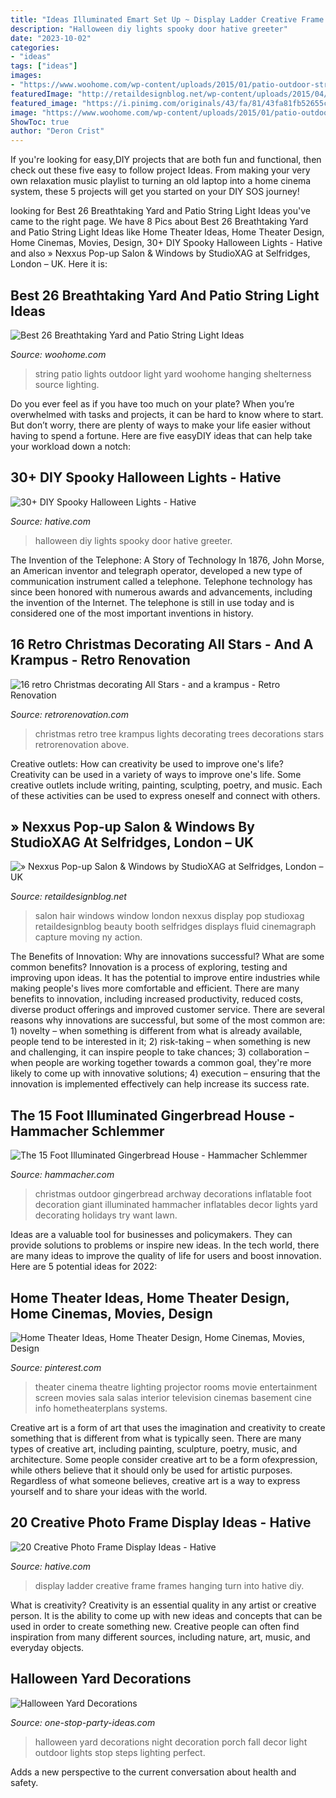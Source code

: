 ```yaml
---
title: "Ideas Illuminated Emart Set Up ~ Display Ladder Creative Frame Frames Hanging Turn Into Hative Diy"
description: "Halloween diy lights spooky door hative greeter"
date: "2023-10-02"
categories:
- "ideas"
tags: ["ideas"]
images:
- "https://www.woohome.com/wp-content/uploads/2015/01/patio-outdoor-string-lights-woohome-15.jpg"
featuredImage: "http://retaildesignblog.net/wp-content/uploads/2015/04/Nexxus-Pop-up-Salon-Windows-by-StudioXAG-London-UK-04.jpg"
featured_image: "https://i.pinimg.com/originals/43/fa/81/43fa81fb52655ce24dbfab210f6de8f6.jpg"
image: "https://www.woohome.com/wp-content/uploads/2015/01/patio-outdoor-string-lights-woohome-15.jpg"
ShowToc: true
author: "Deron Crist"
---
```



If you're looking for easy,DIY projects that are both fun and functional, then check out these five easy to follow project Ideas. From making your very own relaxation music playlist to turning an old laptop into a home cinema system, these 5 projects will get you started on your DIY SOS journey!

	

		
looking for Best 26 Breathtaking Yard and Patio String Light Ideas you've came to the right page. We have 8 Pics about Best 26 Breathtaking Yard and Patio String Light Ideas like Home Theater Ideas, Home Theater Design, Home Cinemas, Movies, Design, 30+ DIY Spooky Halloween Lights - Hative and also » Nexxus Pop-up Salon &amp; Windows by StudioXAG at Selfridges, London – UK. Here it is:
		
    
## Best 26 Breathtaking Yard And Patio String Light Ideas

<img loading=lazy src="https://www.woohome.com/wp-content/uploads/2015/01/patio-outdoor-string-lights-woohome-15.jpg" onerror="this.onerror=null;this.src='https://tse3.mm.bing.net/th?id=OIP.nHtJJEm5pr_slPl_sQcwOwHaLH&amp;pid=15.1';" alt="Best 26 Breathtaking Yard and Patio String Light Ideas">

_Source: woohome.com_

>string patio lights outdoor light yard woohome hanging shelterness source lighting. 

	

Do you ever feel as if you have too much on your plate? When you’re overwhelmed with tasks and projects, it can be hard to know where to start. But don’t worry, there are plenty of ways to make your life easier without having to spend a fortune. Here are five easyDIY ideas that can help take your workload down a notch: 

    
## 30+ DIY Spooky Halloween Lights - Hative

<img loading=lazy src="https://hative.com/wp-content/uploads/2017/08/halloween-lights/13-halloween-lights-diy-ideas.jpg" onerror="this.onerror=null;this.src='https://tse4.mm.bing.net/th?id=OIP.CwX6vNFeyTJezQzlzmN-fQHaLK&amp;pid=15.1';" alt="30+ DIY Spooky Halloween Lights - Hative">

_Source: hative.com_

>halloween diy lights spooky door hative greeter. 

	

The Invention of the Telephone: A Story of Technology
In 1876, John Morse, an American inventor and telegraph operator, developed a new type of communication instrument called a telephone. Telephone technology has since been honored with numerous awards and advancements, including the invention of the Internet. The telephone is still in use today and is considered one of the most important inventions in history.

    
## 16 Retro Christmas Decorating All Stars - And A Krampus - Retro Renovation

<img loading=lazy src="https://retrorenovation.com/wp-content/uploads/2013/12/retro-white-and-red-christmas-tree.jpg" onerror="this.onerror=null;this.src='https://tse1.mm.bing.net/th?id=OIP.J2C2NfZu82hriSlOQCOaNQHaHa&amp;pid=15.1';" alt="16 retro Christmas decorating All Stars - and a krampus - Retro Renovation">

_Source: retrorenovation.com_

>christmas retro tree krampus lights decorating trees decorations stars retrorenovation above. 

	

Creative outlets: How can creativity be used to improve one's life?
Creativity can be used in a variety of ways to improve one's life. Some creative outlets include writing, painting, sculpting, poetry, and music. Each of these activities can be used to express oneself and connect with others.

    
## » Nexxus Pop-up Salon &amp; Windows By StudioXAG At Selfridges, London – UK

<img loading=lazy src="http://retaildesignblog.net/wp-content/uploads/2015/04/Nexxus-Pop-up-Salon-Windows-by-StudioXAG-London-UK-04.jpg" onerror="this.onerror=null;this.src='https://tse4.mm.bing.net/th?id=OIP.4GuWnHF_CgCbVPHbr-5f6gHaE8&amp;pid=15.1';" alt="» Nexxus Pop-up Salon &amp; Windows by StudioXAG at Selfridges, London – UK">

_Source: retaildesignblog.net_

>salon hair windows window london nexxus display pop studioxag retaildesignblog beauty booth selfridges displays fluid cinemagraph capture moving ny action. 

	

The Benefits of Innovation: Why are innovations successful? What are some common benefits?
Innovation is a process of exploring, testing and improving upon ideas. It has the potential to improve entire industries while making people's lives more comfortable and efficient. There are many benefits to innovation, including increased productivity, reduced costs, diverse product offerings and improved customer service.
There are several reasons why innovations are successful, but some of the most common are: 1) novelty – when something is different from what is already available, people tend to be interested in it; 2) risk-taking – when something is new and challenging, it can inspire people to take chances; 3) collaboration – when people are working together towards a common goal, they're more likely to come up with innovative solutions; 4) execution – ensuring that the innovation is implemented effectively can help increase its success rate.

    
## The 15 Foot Illuminated Gingerbread House - Hammacher Schlemmer

<img loading=lazy src="http://digital.hammacher.com/Items/87341/87341_1000x1000.jpg" onerror="this.onerror=null;this.src='https://tse3.mm.bing.net/th?id=OIP.CUju4LmpPtX1PoVv0tEtggHaHa&amp;pid=15.1';" alt="The 15 Foot Illuminated Gingerbread House - Hammacher Schlemmer">

_Source: hammacher.com_

>christmas outdoor gingerbread archway decorations inflatable foot decoration giant illuminated hammacher inflatables decor lights yard decorating holidays try want lawn. 

	

Ideas are a valuable tool for businesses and policymakers. They can provide solutions to problems or inspire new ideas. In the tech world, there are many ideas to improve the quality of life for users and boost innovation. Here are 5 potential ideas for 2022: 

    
## Home Theater Ideas, Home Theater Design, Home Cinemas, Movies, Design

<img loading=lazy src="https://i.pinimg.com/originals/43/fa/81/43fa81fb52655ce24dbfab210f6de8f6.jpg" onerror="this.onerror=null;this.src='https://tse2.mm.bing.net/th?id=OIP.HQTwsG-dogVA_6H3vKF8MwHaE8&amp;pid=15.1';" alt="Home Theater Ideas, Home Theater Design, Home Cinemas, Movies, Design">

_Source: pinterest.com_

>theater cinema theatre lighting projector rooms movie entertainment screen movies sala salas interior television cinemas basement cine info hometheaterplans systems. 

	

Creative art is a form of art that uses the imagination and creativity to create something that is different from what is typically seen. There are many types of creative art, including painting, sculpture, poetry, music, and architecture. Some people consider creative art to be a form ofexpression, while others believe that it should only be used for artistic purposes. Regardless of what someone believes, creative art is a way to express yourself and to share your ideas with the world.

    
## 20 Creative Photo Frame Display Ideas - Hative

<img loading=lazy src="http://hative.com/wp-content/uploads/2014/08/photo-frame-ideas/1-old-ladder-photo-display.jpg" onerror="this.onerror=null;this.src='https://tse3.mm.bing.net/th?id=OIP.QzS2IxCOV1pa5dcmXUVWqQHaPZ&amp;pid=15.1';" alt="20 Creative Photo Frame Display Ideas - Hative">

_Source: hative.com_

>display ladder creative frame frames hanging turn into hative diy. 

	

What is creativity?
Creativity is an essential quality in any artist or creative person. It is the ability to come up with new ideas and concepts that can be used in order to create something new. Creative people can often find inspiration from many different sources, including nature, art, music, and everyday objects.

    
## Halloween Yard Decorations

<img loading=lazy src="http://www.one-stop-party-ideas.com/images/404xNxHalloween-Yard-Decorations-Home.jpg.pagespeed.ic.27uGDY17zr.jpg" onerror="this.onerror=null;this.src='https://tse1.mm.bing.net/th?id=OIP.iKlFwUW6fsZbNAQnzsXU7AAAAA&amp;pid=15.1';" alt="Halloween Yard Decorations">

_Source: one-stop-party-ideas.com_

>halloween yard decorations night decoration porch fall decor light outdoor lights stop steps lighting perfect. 

	

Adds a new perspective to the current conversation about health and safety.

